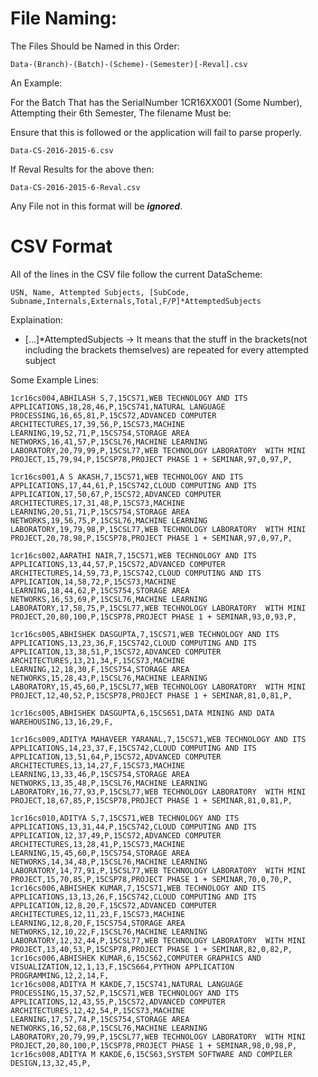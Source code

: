 # File Naming:

The Files Should be Named in this Order:

```
Data-(Branch)-(Batch)-(Scheme)-(Semester)[-Reval].csv
```

An Example:

For the Batch That has the SerialNumber 1CR16XX001 (Some Number), Attempting their 6th Semester, The filename Must be:

Ensure that this is followed or the application will fail to parse properly.

```
Data-CS-2016-2015-6.csv
```

If Reval Results for the above then:

```
Data-CS-2016-2015-6-Reval.csv
```

Any File not in this format will be **_ignored_**.



# CSV Format

All of the lines in the CSV file follow the current DataScheme:

```
USN, Name, Attempted Subjects, [SubCode, Subname,Internals,Externals,Total,F/P]*AttemptedSubjects
```

Explaination:

- [...]*AttemptedSubjects -> It means that the stuff in the brackets(not including the brackets themselves) are repeated for every attempted subject

Some Example Lines:

```
1cr16cs004,ABHILASH S,7,15CS71,WEB TECHNOLOGY AND ITS APPLICATIONS,18,28,46,P,15CS741,NATURAL LANGUAGE PROCESSING,16,65,81,P,15CS72,ADVANCED COMPUTER ARCHITECTURES,17,39,56,P,15CS73,MACHINE LEARNING,19,52,71,P,15CS754,STORAGE AREA NETWORKS,16,41,57,P,15CSL76,MACHINE LEARNING  LABORATORY,20,79,99,P,15CSL77,WEB TECHNOLOGY LABORATORY  WITH MINI PROJECT,15,79,94,P,15CSP78,PROJECT PHASE 1 + SEMINAR,97,0,97,P,

```


```csv
1cr16cs001,A S AKASH,7,15CS71,WEB TECHNOLOGY AND ITS APPLICATIONS,17,44,61,P,15CS742,CLOUD COMPUTING AND ITS APPLICATION,17,50,67,P,15CS72,ADVANCED COMPUTER ARCHITECTURES,17,31,48,P,15CS73,MACHINE LEARNING,20,51,71,P,15CS754,STORAGE AREA NETWORKS,19,56,75,P,15CSL76,MACHINE LEARNING  LABORATORY,19,79,98,P,15CSL77,WEB TECHNOLOGY LABORATORY  WITH MINI PROJECT,20,78,98,P,15CSP78,PROJECT PHASE 1 + SEMINAR,97,0,97,P,
```
```csv
1cr16cs002,AARATHI NAIR,7,15CS71,WEB TECHNOLOGY AND ITS APPLICATIONS,13,44,57,P,15CS72,ADVANCED COMPUTER ARCHITECTURES,14,59,73,P,15CS742,CLOUD COMPUTING AND ITS APPLICATION,14,58,72,P,15CS73,MACHINE LEARNING,18,44,62,P,15CS754,STORAGE AREA NETWORKS,16,53,69,P,15CSL76,MACHINE LEARNING  LABORATORY,17,58,75,P,15CSL77,WEB TECHNOLOGY LABORATORY  WITH MINI PROJECT,20,80,100,P,15CSP78,PROJECT PHASE 1 + SEMINAR,93,0,93,P,
```
```csv
1cr16cs005,ABHISHEK DASGUPTA,7,15CS71,WEB TECHNOLOGY AND ITS APPLICATIONS,13,23,36,F,15CS742,CLOUD COMPUTING AND ITS APPLICATION,13,38,51,P,15CS72,ADVANCED COMPUTER ARCHITECTURES,13,21,34,F,15CS73,MACHINE LEARNING,12,18,30,F,15CS754,STORAGE AREA NETWORKS,15,28,43,P,15CSL76,MACHINE LEARNING  LABORATORY,15,45,60,P,15CSL77,WEB TECHNOLOGY LABORATORY  WITH MINI PROJECT,12,40,52,P,15CSP78,PROJECT PHASE 1 + SEMINAR,81,0,81,P,
```
```csv
1cr16cs005,ABHISHEK DASGUPTA,6,15CS651,DATA MINING AND DATA WAREHOUSING,13,16,29,F,
```
```csv
1cr16cs009,ADITYA MAHAVEER YARANAL,7,15CS71,WEB TECHNOLOGY AND ITS APPLICATIONS,14,23,37,F,15CS742,CLOUD COMPUTING AND ITS APPLICATION,13,51,64,P,15CS72,ADVANCED COMPUTER ARCHITECTURES,13,14,27,F,15CS73,MACHINE LEARNING,13,33,46,P,15CS754,STORAGE AREA NETWORKS,13,35,48,P,15CSL76,MACHINE LEARNING  LABORATORY,16,77,93,P,15CSL77,WEB TECHNOLOGY LABORATORY  WITH MINI PROJECT,18,67,85,P,15CSP78,PROJECT PHASE 1 + SEMINAR,81,0,81,P,
```

```csv
1cr16cs010,ADITYA S,7,15CS71,WEB TECHNOLOGY AND ITS APPLICATIONS,13,31,44,P,15CS742,CLOUD COMPUTING AND ITS APPLICATION,12,37,49,P,15CS72,ADVANCED COMPUTER ARCHITECTURES,13,28,41,P,15CS73,MACHINE LEARNING,15,45,60,P,15CS754,STORAGE AREA NETWORKS,14,34,48,P,15CSL76,MACHINE LEARNING  LABORATORY,14,77,91,P,15CSL77,WEB TECHNOLOGY LABORATORY  WITH MINI PROJECT,15,70,85,P,15CSP78,PROJECT PHASE 1 + SEMINAR,70,0,70,P,
1cr16cs006,ABHISHEK KUMAR,7,15CS71,WEB TECHNOLOGY AND ITS APPLICATIONS,13,13,26,F,15CS742,CLOUD COMPUTING AND ITS APPLICATION,12,8,20,F,15CS72,ADVANCED COMPUTER ARCHITECTURES,12,11,23,F,15CS73,MACHINE LEARNING,12,8,20,F,15CS754,STORAGE AREA NETWORKS,12,10,22,F,15CSL76,MACHINE LEARNING  LABORATORY,12,32,44,P,15CSL77,WEB TECHNOLOGY LABORATORY  WITH MINI PROJECT,13,40,53,P,15CSP78,PROJECT PHASE 1 + SEMINAR,82,0,82,P,
1cr16cs006,ABHISHEK KUMAR,6,15CS62,COMPUTER GRAPHICS AND VISUALIZATION,12,1,13,F,15CS664,PYTHON APPLICATION PROGRAMMING,12,2,14,F,
1cr16cs008,ADITYA M KAKDE,7,15CS741,NATURAL LANGUAGE PROCESSING,15,37,52,P,15CS71,WEB TECHNOLOGY AND ITS APPLICATIONS,12,43,55,P,15CS72,ADVANCED COMPUTER ARCHITECTURES,12,42,54,P,15CS73,MACHINE LEARNING,17,57,74,P,15CS754,STORAGE AREA NETWORKS,16,52,68,P,15CSL76,MACHINE LEARNING  LABORATORY,20,79,99,P,15CSL77,WEB TECHNOLOGY LABORATORY  WITH MINI PROJECT,20,80,100,P,15CSP78,PROJECT PHASE 1 + SEMINAR,98,0,98,P,
1cr16cs008,ADITYA M KAKDE,6,15CS63,SYSTEM SOFTWARE AND COMPILER DESIGN,13,32,45,P,
```


